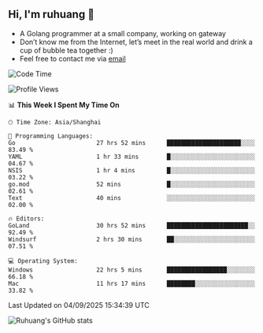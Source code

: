 ## Hi, I'm ruhuang 👋

- A Golang programmer at a small company, working on gateway
- Don’t know me from the Internet, let’s meet in the real world and drink a cup of bubble tea together :)
- Feel free to contact me via [email](mailto:ruhuang2001@gmail.com)
<!--START_SECTION:waka-->
![Code Time](http://img.shields.io/badge/Code%20Time-885%20hrs%201%20min-blue)

![Profile Views](http://img.shields.io/badge/Profile%20Views-0-blue)

📊 **This Week I Spent My Time On** 

```text
🕑︎ Time Zone: Asia/Shanghai

💬 Programming Languages: 
Go                       27 hrs 52 mins      █████████████████████░░░░   83.49 % 
YAML                     1 hr 33 mins        █░░░░░░░░░░░░░░░░░░░░░░░░   04.67 % 
NSIS                     1 hr 4 mins         █░░░░░░░░░░░░░░░░░░░░░░░░   03.22 % 
go.mod                   52 mins             █░░░░░░░░░░░░░░░░░░░░░░░░   02.61 % 
Text                     40 mins             ░░░░░░░░░░░░░░░░░░░░░░░░░   02.00 % 

🔥 Editors: 
GoLand                   30 hrs 52 mins      ███████████████████████░░   92.49 % 
Windsurf                 2 hrs 30 mins       ██░░░░░░░░░░░░░░░░░░░░░░░   07.51 % 

💻 Operating System: 
Windows                  22 hrs 5 mins       █████████████████░░░░░░░░   66.18 % 
Mac                      11 hrs 17 mins      ████████░░░░░░░░░░░░░░░░░   33.82 % 
```


 Last Updated on 04/09/2025 15:34:39 UTC
<!--END_SECTION:waka-->

![Ruhuang's GitHub stats](https://github-readme-stats.vercel.app/api?username=ruhuang2001&count_private=true&hide_title=true&show_icons=true&theme=vue)

